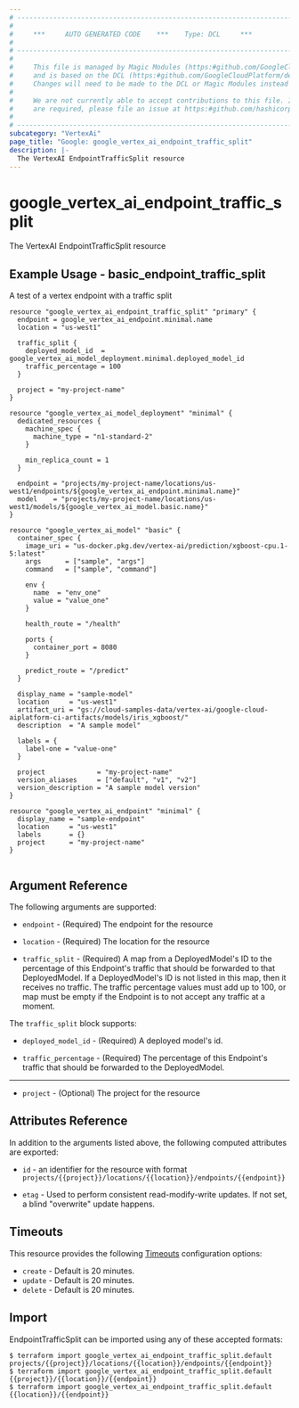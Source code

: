 ```yaml
---
# ----------------------------------------------------------------------------
#
#     ***     AUTO GENERATED CODE    ***    Type: DCL     ***
#
# ----------------------------------------------------------------------------
#
#     This file is managed by Magic Modules (https:#github.com/GoogleCloudPlatform/magic-modules)
#     and is based on the DCL (https:#github.com/GoogleCloudPlatform/declarative-resource-client-library).
#     Changes will need to be made to the DCL or Magic Modules instead of here.
#
#     We are not currently able to accept contributions to this file. If changes
#     are required, please file an issue at https:#github.com/hashicorp/terraform-provider-google/issues/new/choose
#
# ----------------------------------------------------------------------------
subcategory: "VertexAi"
page_title: "Google: google_vertex_ai_endpoint_traffic_split"
description: |-
  The VertexAI EndpointTrafficSplit resource
---
```


# google_vertex_ai_endpoint_traffic_split

The VertexAI EndpointTrafficSplit resource

## Example Usage - basic_endpoint_traffic_split
A test of a vertex endpoint with a traffic split
```hcl
resource "google_vertex_ai_endpoint_traffic_split" "primary" {
  endpoint = google_vertex_ai_endpoint.minimal.name
  location = "us-west1"

  traffic_split {
    deployed_model_id  = google_vertex_ai_model_deployment.minimal.deployed_model_id
    traffic_percentage = 100
  }

  project = "my-project-name"
}

resource "google_vertex_ai_model_deployment" "minimal" {
  dedicated_resources {
    machine_spec {
      machine_type = "n1-standard-2"
    }

    min_replica_count = 1
  }

  endpoint = "projects/my-project-name/locations/us-west1/endpoints/${google_vertex_ai_endpoint.minimal.name}"
  model    = "projects/my-project-name/locations/us-west1/models/${google_vertex_ai_model.basic.name}"
}

resource "google_vertex_ai_model" "basic" {
  container_spec {
    image_uri = "us-docker.pkg.dev/vertex-ai/prediction/xgboost-cpu.1-5:latest"
    args      = ["sample", "args"]
    command   = ["sample", "command"]

    env {
      name  = "env_one"
      value = "value_one"
    }

    health_route = "/health"

    ports {
      container_port = 8080
    }

    predict_route = "/predict"
  }

  display_name = "sample-model"
  location     = "us-west1"
  artifact_uri = "gs://cloud-samples-data/vertex-ai/google-cloud-aiplatform-ci-artifacts/models/iris_xgboost/"
  description  = "A sample model"

  labels = {
    label-one = "value-one"
  }

  project             = "my-project-name"
  version_aliases     = ["default", "v1", "v2"]
  version_description = "A sample model version"
}

resource "google_vertex_ai_endpoint" "minimal" {
  display_name = "sample-endpoint"
  location     = "us-west1"
  labels       = {}
  project      = "my-project-name"
}


```

## Argument Reference

The following arguments are supported:

* `endpoint` -
  (Required)
  The endpoint for the resource
  
* `location` -
  (Required)
  The location for the resource
  
* `traffic_split` -
  (Required)
  A map from a DeployedModel's ID to the percentage of this Endpoint's traffic that should be forwarded to that DeployedModel. If a DeployedModel's ID is not listed in this map, then it receives no traffic. The traffic percentage values must add up to 100, or map must be empty if the Endpoint is to not accept any traffic at a moment.
  


The `traffic_split` block supports:
    
* `deployed_model_id` -
  (Required)
  A deployed model's id.
    
* `traffic_percentage` -
  (Required)
  The percentage of this Endpoint's traffic that should be forwarded to the DeployedModel.
    
- - -

* `project` -
  (Optional)
  The project for the resource
  


## Attributes Reference

In addition to the arguments listed above, the following computed attributes are exported:

* `id` - an identifier for the resource with format `projects/{{project}}/locations/{{location}}/endpoints/{{endpoint}}`

* `etag` -
  Used to perform consistent read-modify-write updates. If not set, a blind "overwrite" update happens.
  
## Timeouts

This resource provides the following
[Timeouts](/docs/configuration/resources.html#timeouts) configuration options:

- `create` - Default is 20 minutes.
- `update` - Default is 20 minutes.
- `delete` - Default is 20 minutes.

## Import

EndpointTrafficSplit can be imported using any of these accepted formats:

```
$ terraform import google_vertex_ai_endpoint_traffic_split.default projects/{{project}}/locations/{{location}}/endpoints/{{endpoint}}
$ terraform import google_vertex_ai_endpoint_traffic_split.default {{project}}/{{location}}/{{endpoint}}
$ terraform import google_vertex_ai_endpoint_traffic_split.default {{location}}/{{endpoint}}
```



